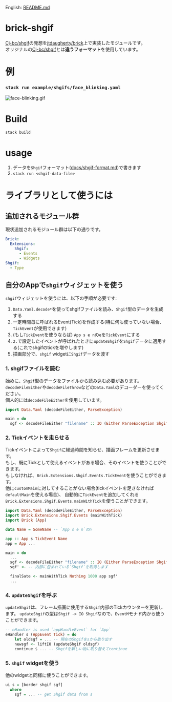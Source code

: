 English: [README.md](README.md)


# brick-shgif

[Cj-bc/shgif](https://github.com/Cj-bc/shgif)の発想を[jtdaugherty/brick](https://github.com/jtdaugherty/brick)上で実装したモジュールです。  
オリジナルの[Cj-bc/shgif](https://github.com/Cj-bc/shgif)とは**違うフォーマット**を使用しています。

# 例

### `stack run example/shgifs/face_blinking.yaml`

![face-blinking.gif](docs/img/face-blinking.gif)

# Build

`stack build`

# usage

1. データを`Shgif`フォーマット([docs/shgif-format.md](docs/shgif-format.md))で書きます
2. `stack run <shgif-data-file>`


# ライブラリとして使うには

## 追加されるモジュール群

現状追加されるモジュール群は以下の通りです。

```yaml
Brick:
  Extensions:
    Shgif:
      - Events
      - Widgets
Shgif:
  - Type
```

## 自分のAppで`shgif`ウィジェットを使う

`shgif`ウィジェットを使うには、以下の手順が必要です:

1. `Data.Yaml.decode*`を使ってshgifファイルを読み、`Shgif`型のデータを生成する
2. 一定時間毎に呼ばれるEvent(Tick)を作成する(特に何も使っていない場合、`TickEvent`が使用できます)
3. (もし`TickEvent`を使うならば) `App s e n`の`e`を`TickEvent`にする
4. `2.`で設定したイベントが呼ばれたときに`updateShgif`を`Shgif`データに適用する(これでshgifのtickを増やします)
5. 描画部分で、`shgif` widgetに`Shgif`データを渡す


### 1. shgifファイルを読む

始めに、`Shgif`型のデータをファイルから読み込む必要があります。  
`decodeFileEither`や`decodeFileThrow`などの`Data.Yaml`のデコーダーを使ってください。  
個人的には`decodeFileEither`を使用しています。  

```haskell
import Data.Yaml (decodeFileEither, ParseException)

main = do
  sgf <- decodeFileEither "filename" :: IO (Either ParseException Shgif)
```


### 2. Tickイベントを走らせる

Tickイベントによって`Shgif`に経過時間を知らせ、描画フレームを更新させます。  
もし、既にTickとして使えるイベントがある場合、そのイベントを使うことができます。  
もしなければ、`Brick.Extensions.Shgif.Events.TickEvent`を使うことができます。  
他に`customMain`に対してすることがない場合(tickイベントを足さなければ`defaultMain`を使える場合)、
自動的に`TickEvent`を追加してくれる`Brick.Extensions.Shgif.Events.mainWithTick`を使うことができます。

```haskell
import Data.Yaml (decodeFileEither, ParseException)
import Brick.Extensions.Shgif.Events (mainWithTick)
import Brick (App)

data Name = SomeName -- `App s e n`のn

app :: App s TickEvent Name
app = App ...

main = do
  ...
  sgf <- decodeFileEither "filename" :: IO (Either ParseException Shgif)
  sgf' <- -- 内部に包まれている`Shgif`を取得します

  finalSate <- mainWithTick Nothing 1000 app sgf'
  ...
```


### 4. `updateShgif`を呼ぶ

`updateShgif`は、フレーム描画に使用する`Shgif`内部のTickカウンターを更新します。
`updateShgif`の型は`Shgif -> IO Shgif`なので、`EventM`モナド内から使うことができます。

```haskell
-- eHandler is used `appHandleEvent` for `App`
eHandler s (AppEvent Tick) = do
    let oldsgf = ... -- 現在のShgifをsから取り出す
    newsgf <- liftIO (updateShgif oldsgf)
    continue $ ... -- Shgifを新しい物に取り替えてcontinue
```


### 5. `shgif` widgetを使う

他のwidgetと同様に使うことができます。

```haskell
ui s = [border shgif sgf]
  where
    sgf = ... -- get Shgif data from s
```
